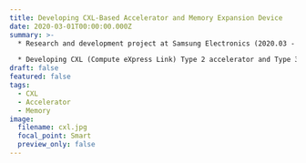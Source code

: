 ```yaml
---
title: Developing CXL-Based Accelerator and Memory Expansion Device
date: 2020-03-01T00:00:00.000Z
summary: >-
  * Research and development project at Samsung Electronics (2020.03 - 2020.08)

  * D﻿eveloping CXL (Compute eXpress Link) Type 2 accelerator and Type 3 memory expansion device by leveraging NAND flash
draft: false
featured: false
tags:
  - CXL
  - Accelerator
  - Memory
image:
  filename: cxl.jpg
  focal_point: Smart
  preview_only: false
---
```

